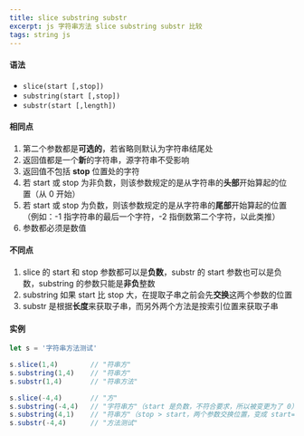 ```yaml
---
title: slice substring substr
excerpt: js 字符串方法 slice substring substr 比较
tags: string js
---
```


#### 语法

- `slice(start [,stop])`
- `substring(start [,stop])`
- `substr(start [,length])`


#### 相同点

1. 第二个参数都是**可选的**，若省略则默认为字符串结尾处
2. 返回值都是一个**新**的字符串，源字符串不受影响
3. 返回值不包括 **stop** 位置处的字符
4. 若 start 或 stop 为非负数，则该参数规定的是从字符串的**头部**开始算起的位置（从 0 开始）
4. 若 start 或 stop 为负数，则该参数规定的是从字符串的**尾部**开始算起的位置（例如：-1 指字符串的最后一个字符，-2 指倒数第二个字符，以此类推）
5. 参数都必须是数值


#### 不同点

1. slice 的 start 和 stop 参数都可以是**负数**，substr 的 start 参数也可以是负数，substring 的参数只能是**非负**整数
2. substring 如果 start 比 stop 大，在提取子串之前会先**交换**这两个参数的位置
3. substr 是根据**长度**来获取子串，而另外两个方法是按索引位置来获取子串

#### 实例

```javascript
let s = '字符串方法测试'

s.slice(1,4)        // "符串方"
s.substring(1,4)    // "符串方"
s.substr(1,4)       // "符串方法"

s.slice(-4,4)       // "方"
s.substring(-4,4)   // "字符串方"（start 是负数，不符合要求，所以被变更为了 0）
s.substring(4,1)    // "符串方"（stop > start，两个参数交换位置，变成 start=1 stop=4）
s.substr(-4,4)      // "方法测试"
```
